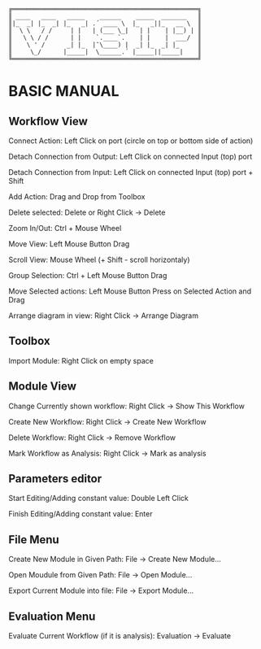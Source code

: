 
    ╔═══════════════════════════════════════════════════╗
    ║ ____   ____   _____    ______    _____  _______   ║
    ║|_  _| |_  _| |_   _| .´ ____ \  |_   _||_   __ \  ║
    ║  \ \   / /     | |   | (___ \_|   | |    | |__) | ║
    ║   \ \ / /      | |    `.____`.    | |    |  ___/  ║
    ║    \ ' /      _| |_  |¯\____) |  _| |_  _| |_     ║
    ║     \_/      |_____|  \______.´ |_____||_____|    ║
    ╚═══════════════════════════════════════════════════╝

# BASIC MANUAL

## Workflow View

Connect Action: Left Click on port (circle on top or bottom side of action)

Detach Connection from Output: Left Click on connected Input (top) port

Detach Connection from Input: Left Click on connected Input (top) port + Shift

Add Action: Drag and Drop from Toolbox

Delete selected: Delete or Right Click -> Delete

Zoom In/Out: Ctrl + Mouse Wheel

Move View: Left Mouse Button Drag

Scroll View: Mouse Wheel (+ Shift - scroll horizontaly)

Group Selection: Ctrl + Left Mouse Button Drag

Move Selected actions: Left Mouse Button Press on Selected Action and Drag

Arrange diagram in view: Right Click -> Arrange Diagram

## Toolbox
Import Module: Right Click on empty space

## Module View
Change Currently shown workflow: Right Click -> Show This Workflow

Create New Workflow: Right Click -> Create New Workflow

Delete Workflow: Right Click -> Remove Workflow

Mark Workflow as Analysis: Right Click -> Mark as analysis

## Parameters editor
Start Editing/Adding constant value: Double Left Click

Finish Editing/Adding constant value: Enter

## File Menu
Create New Module in Given Path: File -> Create New Module...

Open Moudule from Given Path: File -> Open Module...

Export Current Module into file: File -> Export Module...

## Evaluation Menu
Evaluate Current Workflow (if it is analysis): Evaluation -> Evaluate


